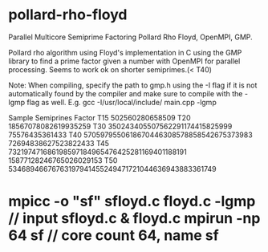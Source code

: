 # pollard-rho-floyd
Parallel Multicore Semiprime Factoring Pollard Rho Floyd, OpenMPI, GMP.

 Pollard rho algorithm using Floyd's implementation in C using the GMP library 
 to find a prime factor given a number with OpenMPI for parallel processing.
 Seems to work ok on shorter semiprimes.(< T40)
 
 Note: When compiling, specify the path to gmp.h using the -I flag if it is
 not automatically found by the compiler and make sure to compile with the
 -lgmp flag as well. E.g. gcc -I/usr/local/include/ main.cpp -lgmp
 
 Sample Semiprines                                      Factor
T15     502560280658509
T20     18567078082619935259
T30     350243405507562291174415825999                  75576435361433
T40     5705979550618670446308578858542675373983        72694838627523822433
T45     732197471686198597184965476425281169401188191   15877128246765026029153
T50     53468946676763197941455249471721044636943883361749

mpicc -o "sf" sfloyd.c floyd.c -lgmp           // input sfloyd.c & floyd.c
mpirun -np 64 sf                               // core count 64, name sf
 ============================================================================
